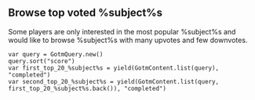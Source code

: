 ## Browse top voted %subject%s

Some players are only interested in the most popular %subject%s and would like to browse %subject%s with many upvotes and few downvotes.

```gdscript
var query = GotmQuery.new()
query.sort("score")
var first_top_20_%subject%s = yield(GotmContent.list(query), "completed")
var second_top_20_%subject%s = yield(GotmContent.list(query, first_top_20_%subject%s.back()), "completed")
```
